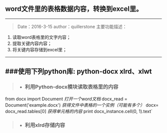 ## word文件里的表格数据内容，转换到excel里。
---
> Date：2016-3-15 author：quillerstone
  > 主要功能描述：
  1. 读取word表格里的文字内容；
  2. 提取关键内容内容；
  3. 将关键内容存储到excel里；
---
###使用下列python库: 
python-docx
xlrd、xlwt
---
> * ### 利用Python-docx模块读取表格里的内容
  from docx import Document
  *打开一个word文档* 
  docx_read = Document('example.docx')
  *获得文件中表格的一个实例（可能有多个）*
  docx= docx_read.tables[0]
  *获得单元格的内容*
  print docx_instance.cell(0, 1).text`
> * ### 利用xlrd存储内容

